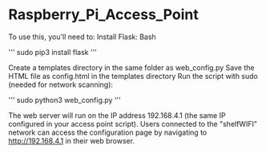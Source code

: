 # Raspberry_Pi_Access_Point
 
To use this, you'll need to:
Install Flask:
Bash

'''
sudo pip3 install flask
'''

Create a templates directory in the same folder as web_config.py
Save the HTML file as config.html in the templates directory
Run the script with sudo (needed for network scanning):

'''
sudo python3 web_config.py
'''

The web server will run on the IP address 192.168.4.1 (the same IP configured in your access point script). Users connected to the "shelfWIFI" network can access the configuration page by navigating to http://192.168.4.1 in their web browser.

